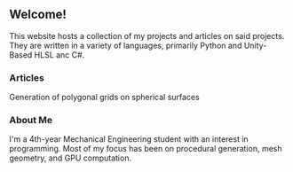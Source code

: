 ## Welcome!

This website hosts a collection of my projects and articles on said projects. They are written in a variety of languages, primarily Python and Unity-Based HLSL anc C#. 

### Articles

Generation of polygonal grids on spherical surfaces

### About Me

I'm a 4th-year Mechanical Engineering student with an interest in programming. Most of my focus has been on procedural generation, mesh geometry, and GPU computation. 

